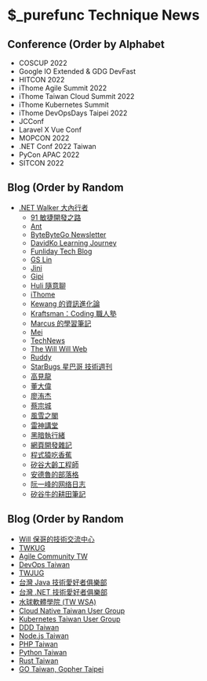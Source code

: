 # $_purefunc Technique News

## Conference (Order by Alphabet

* COSCUP 2022
* Google IO Extended & GDG DevFast
* HITCON 2022
* iThome Agile Summit 2022
* iThome Taiwan Cloud Summit 2022
* iThome Kubernetes Summit
* iThome DevOpsDays Taipei 2022
* JCConf
* Laravel X Vue Conf
* MOPCON 2022
* .NET Conf 2022 Taiwan
* PyCon APAC 2022
* SITCON 2022

## Blog (Order by Random

* [.NET Walker 大內行者](https://www.facebook.com/DotNetWalker)
  * [91 敏捷開發之路](https://www.facebook.com/91agile)
  * [Ant](https://www.facebook.com/yftzeng.tw)
  * [ByteByteGo Newsletter](https://blog.bytebytego.com/)
  * [DavidKo Learning Journey](https://www.facebook.com/DavidLearningJourney)
  * [Funliday Tech Blog](https://techblog.funliday.com)
  * [GS Lin](https://blog.gslin.org)
  * [Jini](https://www.facebook.com/jakarta99)
  * [Gipi](https://www.facebook.com/gipi.net)
  * [Huli 隨意聊](https://www.facebook.com/huli.blog)
  * [iThome](https://www.ithome.com.tw/news)
  * [Kewang 的資訊進化論](https://www.facebook.com/kewang.information)
  * [Kraftsman：Coding 職人塾](https://www.facebook.com/kraftsman.io)
  * [Marcus 的學習筆記](https://www.facebook.com/marcustung.tech)
  * [Mei](https://www.facebook.com/mei.studio.li)
  * [TechNews](https://technews.tw)
  * [The Will Will Web](https://blog.miniasp.com)
  * [Ruddy](https://www.facebook.com/ruddyl.lee)
  * [StarBugs 星巴哥 技術週刊](https://weekly.starbugs.dev)
  * [高見龍](https://www.facebook.com/eddiekao)
  * [董大偉](https://www.facebook.com/isdaviddong)
  * [廖洧杰](https://www.facebook.com/sfismy)
  * [蔡宗城](https://www.facebook.com/smalltown0110)
  * [風雪之閣](https://www.facebook.com/cooldotnet)
  * [雷神講堂](https://www.facebook.com/groups/892498740830285)
  * [黑暗執行緒](https://blog.darkthread.net)
  * [網頁開發雜記](https://www.facebook.com/thingsaboutwebdev)
  * [程式猿吃香蕉](https://www.facebook.com/banana4coder)
  * [矽谷大齡工程師](https://www.facebook.com/elderengineer)
  * [安德魯的部落格](https://www.facebook.com/andrew.blog.0928)
  * [阮一峰的网络日志](https://www.ruanyifeng.com/blog)
  * [矽谷牛的耕田筆記](https://www.facebook.com/technologynoteniu)

## Blog (Order by Random
  * [Will 保哥的技術交流中心](https://www.facebook.com/will.fans)
  * [TWKUG](https://www.facebook.com/kotlintwn)
  * [Agile Community TW](https://www.facebook.com/AgileCommunity.tw)
  * [DevOps Taiwan](https://www.facebook.com/groups/817976138289434)
  * [TWJUG](https://www.facebook.com/groups/twjug)
  * [台灣 Java 技術愛好者俱樂部](https://www.facebook.com/groups/javatwug)
  * [台灣 .NET 技術愛好者俱樂部](https://www.facebook.com/groups/DotNetUserGroupTaiwan)
  * [水球軟體學院 (TW WSA)](https://www.facebook.com/groups/wsa.tw)
  * [Cloud Native Taiwan User Group](https://www.facebook.com/groups/cloudnative.tw)
  * [Kubernetes Taiwan User Group](https://www.facebook.com/groups/k8s.tw)
  * [DDD Taiwan](https://www.facebook.com/groups/dddtaiwan)
  * [Node.js Taiwan](https://www.facebook.com/groups/node.js.tw)
  * [PHP Taiwan](https://www.facebook.com/groups/199493136812961)
  * [Python Taiwan](https://www.facebook.com/groups/197223143437)
  * [Rust Taiwan](https://www.facebook.com/groups/rust.tw)
  * [GO Taiwan, Gopher Taipei](https://www.facebook.com/groups/269001993248363)
